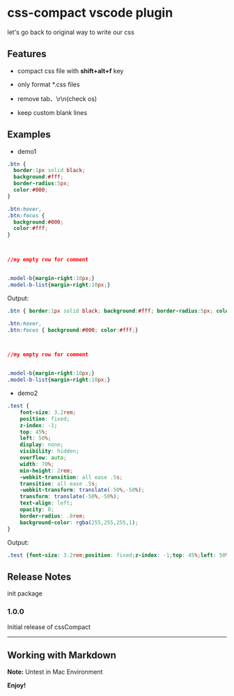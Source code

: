 # css-compact vscode plugin

let's go back to original way to write our css

## Features

* compact css file with **shift+alt+f** key

* only format *.css files

* remove tab、\r\n(check os)

* keep custom blank lines

## Examples

- demo1

~~~ css
.btn {
  border:1px solid black;
  background:#fff;
  border-radius:5px;
  color:#000;
}

.btn:hover,
.btn:focus {
  background:#000;
  color:#fff;
}



//my empty row for comment


.model-b{margin-right:10px;}
.model-b-list{margin-right:10px;}


~~~

Output:
~~~ css
.btn { border:1px solid black; background:#fff; border-radius:5px; color:#000;}

.btn:hover,
.btn:focus { background:#000; color:#fff;}



//my empty row for comment


.model-b{margin-right:10px;}
.model-b-list{margin-right:10px;}

~~~

- demo2

~~~ css
.test {
	font-size: 3.2rem;
	position: fixed;
	z-index: -1;
	top: 45%;
	left: 50%;
	display: none;
	visibility: hidden;
	overflow: auto;
	width: 70%;
	min-height: 2rem;
	-webkit-transition: all ease .5s;
	transition: all ease .5s;
	-webkit-transform: translate(-50%,-50%);
	transform: translate(-50%,-50%);
	text-align: left;
	opacity: 0;
	border-radius: .8rem;
	background-color: rgba(255,255,255,1);
}
~~~
Output:
~~~ css
.test {font-size: 3.2rem;position: fixed;z-index: -1;top: 45%;left: 50%;display: none;visibility: hidden;overflow: auto;width: 70%;min-height: 2rem;-webkit-transition: all ease .5s;transition: all ease .5s;-webkit-transform: translate(-50%,-50%);transform: translate(-50%,-50%);text-align: left;opacity: 0;border-radius: .8rem;background-color: rgba(255,255,255,1);}
~~~


## Release Notes

init package

### 1.0.0

Initial release of cssCompact


-----------------------------------------------------------------------------------------------------------

## Working with Markdown

**Note:** Untest in Mac Environment

**Enjoy!**